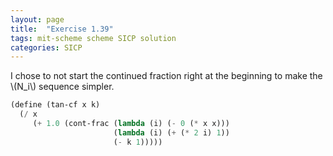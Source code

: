 ```yaml
---
layout: page
title:  "Exercise 1.39"
tags: mit-scheme scheme SICP solution
categories: SICP
---
```

I chose to not start the continued fraction right at the beginning to make the \\(N_i\\) sequence simpler.
```scheme
(define (tan-cf x k)
  (/ x
     (+ 1.0 (cont-frac (lambda (i) (- 0 (* x x)))
                       (lambda (i) (+ (* 2 i) 1))
                       (- k 1)))))
```
